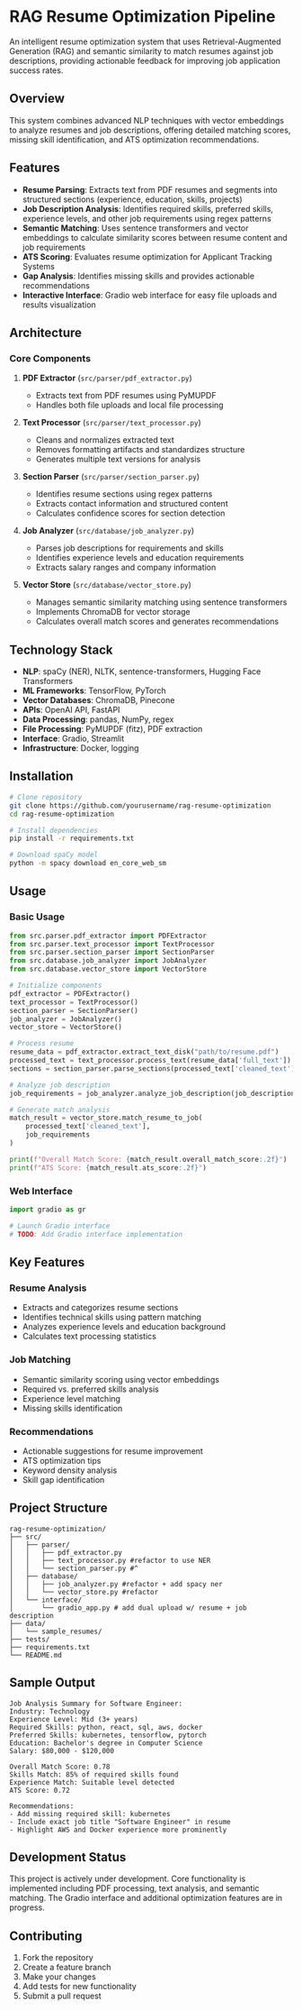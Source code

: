 # RAG Resume Optimization Pipeline

An intelligent resume optimization system that uses Retrieval-Augmented Generation (RAG) and semantic similarity to match resumes against job descriptions, providing actionable feedback for improving job application success rates.

## Overview

This system combines advanced NLP techniques with vector embeddings to analyze resumes and job descriptions, offering detailed matching scores, missing skill identification, and ATS optimization recommendations.

## Features

- **Resume Parsing**: Extracts text from PDF resumes and segments into structured sections (experience, education, skills, projects)
- **Job Description Analysis**: Identifies required skills, preferred skills, experience levels, and other job requirements using regex patterns
- **Semantic Matching**: Uses sentence transformers and vector embeddings to calculate similarity scores between resume content and job requirements
- **ATS Scoring**: Evaluates resume optimization for Applicant Tracking Systems
- **Gap Analysis**: Identifies missing skills and provides actionable recommendations
- **Interactive Interface**: Gradio web interface for easy file uploads and results visualization

## Architecture

### Core Components

1. **PDF Extractor** (`src/parser/pdf_extractor.py`)
   - Extracts text from PDF resumes using PyMUPDF
   - Handles both file uploads and local file processing

2. **Text Processor** (`src/parser/text_processor.py`)
   - Cleans and normalizes extracted text
   - Removes formatting artifacts and standardizes structure
   - Generates multiple text versions for analysis

3. **Section Parser** (`src/parser/section_parser.py`)
   - Identifies resume sections using regex patterns
   - Extracts contact information and structured content
   - Calculates confidence scores for section detection

4. **Job Analyzer** (`src/database/job_analyzer.py`)
   - Parses job descriptions for requirements and skills
   - Identifies experience levels and education requirements
   - Extracts salary ranges and company information

5. **Vector Store** (`src/database/vector_store.py`)
   - Manages semantic similarity matching using sentence transformers
   - Implements ChromaDB for vector storage
   - Calculates overall match scores and generates recommendations

## Technology Stack

- **NLP**: spaCy (NER), NLTK, sentence-transformers, Hugging Face Transformers
- **ML Frameworks**: TensorFlow, PyTorch
- **Vector Databases**: ChromaDB, Pinecone
- **APIs**: OpenAI API, FastAPI
- **Data Processing**: pandas, NumPy, regex
- **File Processing**: PyMUPDF (fitz), PDF extraction
- **Interface**: Gradio, Streamlit
- **Infrastructure**: Docker, logging

## Installation

```bash
# Clone repository
git clone https://github.com/yourusername/rag-resume-optimization
cd rag-resume-optimization

# Install dependencies
pip install -r requirements.txt

# Download spaCy model
python -m spacy download en_core_web_sm
```

## Usage

### Basic Usage

```python
from src.parser.pdf_extractor import PDFExtractor
from src.parser.text_processor import TextProcessor
from src.parser.section_parser import SectionParser
from src.database.job_analyzer import JobAnalyzer
from src.database.vector_store import VectorStore

# Initialize components
pdf_extractor = PDFExtractor()
text_processor = TextProcessor()
section_parser = SectionParser()
job_analyzer = JobAnalyzer()
vector_store = VectorStore()

# Process resume
resume_data = pdf_extractor.extract_text_disk("path/to/resume.pdf")
processed_text = text_processor.process_text(resume_data['full_text'])
sections = section_parser.parse_sections(processed_text['cleaned_text'])

# Analyze job description
job_requirements = job_analyzer.analyze_job_description(job_description_text)

# Generate match analysis
match_result = vector_store.match_resume_to_job(
    processed_text['cleaned_text'], 
    job_requirements
)

print(f"Overall Match Score: {match_result.overall_match_score:.2f}")
print(f"ATS Score: {match_result.ats_score:.2f}")
```

### Web Interface

```python
import gradio as gr

# Launch Gradio interface
# TODO: Add Gradio interface implementation
```

## Key Features

### Resume Analysis
- Extracts and categorizes resume sections
- Identifies technical skills using pattern matching
- Analyzes experience levels and education background
- Calculates text processing statistics

### Job Matching
- Semantic similarity scoring using vector embeddings
- Required vs. preferred skills analysis
- Experience level matching
- Missing skills identification

### Recommendations
- Actionable suggestions for resume improvement
- ATS optimization tips
- Keyword density analysis
- Skill gap identification

## Project Structure

```
rag-resume-optimization/
├── src/
│   ├── parser/
│   │   ├── pdf_extractor.py
│   │   ├── text_processor.py #refactor to use NER
│   │   └── section_parser.py #^
│   ├── database/
│   │   ├── job_analyzer.py #refactor + add spacy ner
│   │   └── vector_store.py #refactor
│   └── interface/
│       └── gradio_app.py # add dual upload w/ resume + job description 
├── data/
│   └── sample_resumes/
├── tests/
├── requirements.txt
└── README.md
```

## Sample Output

```
Job Analysis Summary for Software Engineer:
Industry: Technology
Experience Level: Mid (3+ years)
Required Skills: python, react, sql, aws, docker
Preferred Skills: kubernetes, tensorflow, pytorch
Education: Bachelor's degree in Computer Science
Salary: $80,000 - $120,000

Overall Match Score: 0.78
Skills Match: 85% of required skills found
Experience Match: Suitable level detected
ATS Score: 0.72

Recommendations:
- Add missing required skill: kubernetes
- Include exact job title "Software Engineer" in resume
- Highlight AWS and Docker experience more prominently
```

## Development Status

This project is actively under development. Core functionality is implemented including PDF processing, text analysis, and semantic matching. The Gradio interface and additional optimization features are in progress.

## Contributing

1. Fork the repository
2. Create a feature branch
3. Make your changes
4. Add tests for new functionality
5. Submit a pull request
